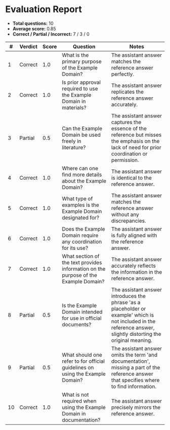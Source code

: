# Evaluation Report

* **Total questions:** 10
* **Average score:** 0.85
* **Correct / Partial / Incorrect:** 7 / 3 / 0

| # | Verdict | Score | Question | Notes |
|---|---------|-------|----------|-------|
| 1 | Correct | 1.0 | What is the primary purpose of the Example Domain? | The assistant answer matches the reference answer perfectly. |
| 2 | Correct | 1.0 | Is prior approval required to use the Example Domain in materials? | The assistant answer replicates the reference answer accurately. |
| 3 | Partial | 0.5 | Can the Example Domain be used freely in literature? | The assistant answer captures the essence of the reference but misses the emphasis on the lack of need for prior coordination or permission. |
| 4 | Correct | 1.0 | Where can one find more details about the Example Domain? | The assistant answer is identical to the reference answer. |
| 5 | Correct | 1.0 | What type of examples is the Example Domain designated for? | The assistant answer matches the reference answer without any discrepancies. |
| 6 | Correct | 1.0 | Does the Example Domain require any coordination for its use? | The assistant answer is fully aligned with the reference answer. |
| 7 | Correct | 1.0 | What section of the text provides information on the purpose of the Example Domain? | The assistant answer accurately reflects the information in the reference answer. |
| 8 | Partial | 0.5 | Is the Example Domain intended for use in official documents? | The assistant answer introduces the phrase 'as a placeholder or example' which is not included in the reference answer, slightly distorting the original meaning. |
| 9 | Partial | 0.5 | What should one refer to for official guidelines on using the Example Domain? | The assistant answer omits the term 'and documentation', missing a part of the reference answer that specifies where to find information. |
| 10 | Correct | 1.0 | What is not required when using the Example Domain in documentation? | The assistant answer precisely mirrors the reference answer. |